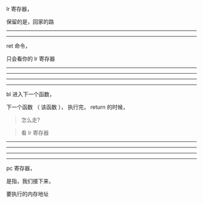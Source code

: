lr 寄存器，


保留的是，回家的路


<hr>

<hr>


ret 命令，


只会看你的 lr 寄存器


<hr>

<hr>

<hr>


<hr>


bl 进入下一个函数，


下一个函数 （ 该函数 ）， 执行完， return 的时候，


> 怎么走?


> 看 lr 寄存器




<hr>

<hr>

<hr>


<hr>



pc 寄存器，


是指，我们接下来，

要执行的内存地址





